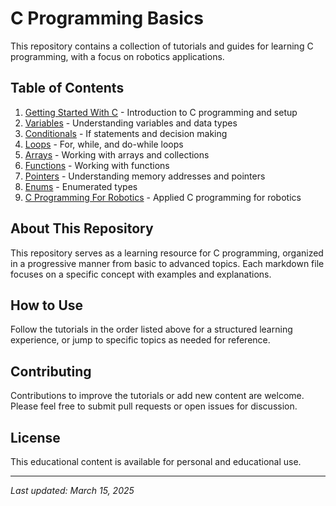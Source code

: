 # C Programming Basics

This repository contains a collection of tutorials and guides for learning C programming, with a focus on robotics applications.

## Table of Contents

1. [Getting Started With C](Getting_Started_With_C.md) - Introduction to C programming and setup
2. [Variables](Variables.md) - Understanding variables and data types
3. [Conditionals](Conditionals.md) - If statements and decision making
4. [Loops](Loops.md) - For, while, and do-while loops
5. [Arrays](Arrays.md) - Working with arrays and collections
6. [Functions](Functions.md) - Working with functions
7. [Pointers](Pointers.md) - Understanding memory addresses and pointers
8. [Enums](Enums.md) - Enumerated types
9. [C Programming For Robotics](C_Programming_For_Robotics.md) - Applied C programming for robotics
## About This Repository

This repository serves as a learning resource for C programming, organized in a progressive manner from basic to advanced topics. Each markdown file focuses on a specific concept with examples and explanations.

## How to Use

Follow the tutorials in the order listed above for a structured learning experience, or jump to specific topics as needed for reference.

## Contributing

Contributions to improve the tutorials or add new content are welcome. Please feel free to submit pull requests or open issues for discussion.

## License

This educational content is available for personal and educational use.

---

*Last updated: March 15, 2025*
